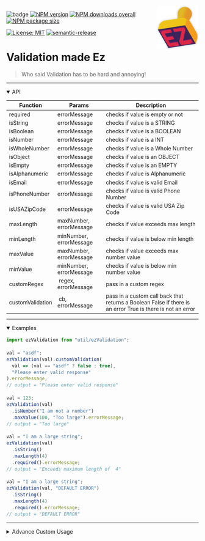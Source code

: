 <img src="https://github.com/Amad27/ez-validation/blob/adding-logo/logo/EZ%201024.png?raw=true" width="110" align="right"/>

![badge](https://github.com/amad27/ez-validation/workflows/npm%20publish/badge.svg)
[![NPM version](https://img.shields.io/npm/v/ez-validation.svg)](https://www.npmjs.com/package/ez-validation)
[![NPM downloads overall](https://img.shields.io/npm/dt/ez-validation.svg)](https://www.npmjs.com/package/ez-validation)
[![NPM package size](https://img.shields.io/bundlephobia/minzip/ez-validation)](https://img.shields.io/bundlephobia/minzip/ez-validation)

[![License: MIT](https://img.shields.io/badge/License-MIT-green.svg)](https://opensource.org/licenses/MIT)
[![semantic-release](https://img.shields.io/badge/%20%20%F0%9F%93%A6%F0%9F%9A%80-semantic--release-e10079.svg)](https://github.com/semantic-release/semantic-release)

# Validation made Ez

> Who said Validation has to be hard and annoying!

<hr/>

  <details open><summary>API</summary>
  <p>

| Function         | Params                  | Description                                                                                                |
| ---------------- | ----------------------- | ---------------------------------------------------------------------------------------------------------- |
| required         | errorMessage            | checks if value is empty or not                                                                            |
| isString         | errorMessage            | checks if value is a STRING                                                                                |
| isBoolean        | errorMessage            | checks if value is a BOOLEAN                                                                               |
| isNumber         | errorMessage            | checks if value is a INT                                                                                   |
| isWholeNumber    | errorMessage            | checks if value is a Whole Number                                                                          |
| isObject         | errorMessage            | checks if value is an OBJECT                                                                               |
| isEmpty          | errorMessage            | checks if value is an EMPTY                                                                                |
| isAlphanumeric   | errorMessage            | checks if value is Alphanumeric                                                                            |
| isEmail          | errorMessage            | checks if value is valid Email                                                                             |
| isPhoneNumber    | errorMessage            | checks if value is valid Phone Number                                                                      |
| isUSAZipCode     | errorMessage            | checks if value is valid USA Zip Code                                                                      |
| maxLength        | maxNumber, errorMessage | checks if value exceeds max length                                                                         |
| minLength        | minNumber, errorMessage | checks if value is below min length                                                                        |
| maxValue         | maxNumber, errorMessage | checks if value exceeds max number value                                                                   |
| minValue         | minNumber, errorMessage | checks if value is below min number value                                                                  |
| customRegex      |  regex, errorMessage    | pass in a custom regex                                                                                     |
| customValidation |  cb, errorMessage       | pass in a custom call back that returns a Boolean False if there is an error True is there is not an error |

  </p>
  </details>

<hr/>

  <details open><summary>Examples</summary>
  <p>

```javascript
import ezValidation from "util/ezValidation";

val = "asdf";
ezValidation(val).customValidation(
  val => (val == "asdf" ? false : true),
  "Please enter valid response"
).errorMessage;
// output = "Please enter valid response"

val = 123;
ezValidation(val)
  .isNumber("I am not a number")
  .maxValue(100, "Too large").errorMessage;
// output = "Too large"

val = "I am a large string";
ezValidation(val)
  .isString()
  .maxLength(4)
  .required().errorMessage;
// output = "Exceeds maximum length of  4"

val = "I am a large string";
ezValidation(val, "DEFAULT ERROR")
  .isString()
  .maxLength(4)
  .required().errorMessage;
// output = "DEFAULT ERROR"
```

  </p>
  </details>

<hr/>

  <details><summary>Advance Custom Usage</summary>
  <p>
  If you have a validation method that isn't provided thats used often you can extend the ValidationAPI class to add your own methods!

```javascript
import { EZValidationAPI } from "../src/EzValidation";

class CustomEzValidation extends EZValidationAPI {
  customMethod() {
    if (this.validating == 0) {
      this._returnError("value can't be 0");
    }
    return this;
  }
}
new CustomEZValidation(0).customMethod().errorMessage;
// "value can't be 0"
```

  </p>
  </details>
